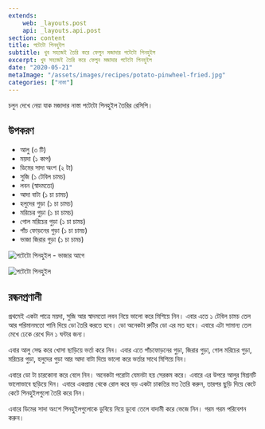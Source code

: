 ```yaml
---
extends:
    web: _layouts.post
    api: _layouts.api.post
section: content
title: পটেটো পিনহুইল
subtitle: খুব সহজেই তৈরি করে ফেলুন মজাদার পটেটো পিনহুইল
excerpt: খুব সহজেই তৈরি করে ফেলুন মজাদার পটেটো পিনহুইল
date: "2020-05-21"
metaImage: "/assets/images/recipes/potato-pinwheel-fried.jpg"
categories: ["নাস্তা"]
---
```


চলুন দেখে নেয়া যাক মজাদার নাস্তা পটেটো পিনহুইল তৈরির রেসিপি।

## উপকরণ

- আলু (৩ টি)
- ময়দা (১ কাপ)
- ডিমের সাদা অংশ (২ টা)
- সুজি (১ টেবিল চামচ)
- লবন (স্বাদমতো)
- আদা বাটা (১ চা চামচ)
- হলুদের গুড়া (১ চা চামচ)
- মরিচের গুড়া (১ চা চামচ)
- গোল মরিচের গুড়া (১ চা চামচ)
- পাঁচ ফোড়নের গুড়া (১ চা চামচ)
- ভাজা জিরার গুড়া (১ চা চামচ)


![পটেটো পিনহুইল - ভাজার আগে](/assets/images/recipes/potato-pinwheel.jpg)

![পটেটো পিনহুইল](/assets/images/recipes/potato-pinwheel-fried.jpg)

## রন্ধনপ্রণালী

প্রথমেই একটা পাত্রে ময়দা, সুজি আর স্বাদমতো লবন নিয়ে ভালো করে মিশিয়ে নিন। এবার এতে ১ টেবিল চামচ তেল
আর পরিমানমতো পানি দিয়ে ডো তৈরি করতে হবে। ডো অনেকটা রুটির ডো এর মত হবে। এবারে এটা সামান্য তেল
মেখে ঢেকে রেখে দিন ১ ঘন্টার জন্য।

এবার আলু সেদ্ধ করে খোসা ছাড়িয়ে ভর্তা করে নিন। এবার এতে পাঁচফোড়নের গুড়া, জিরার গুড়া, গোল মরিচের গুড়া,
মরিচের গুড়া, হলুদের গুড়া আর আদা বাটা দিয়ে ভালো করে ভর্তার সাথে মিশিয়ে নিন।

এবারে ডো টা চারকোনা করে বেলে নিন। অনেকটা পরোটা যেমনটা হয় সেরকম করে। এবারে এর উপরে আলুর মিশ্রনটি
ভালোভাবে ছড়িয়ে দিন। এবারে একপ্রান্ত থেকে রোল করে বড় একটা চাকতির মত তৈরি করুন, তারপর ছুড়ি দিয়ে কেটে
কেটে পিনহুইলগুলো তৈরি করে নিন।

এবারে ডিমের সাদা অংশে পিনহুইলগুলোকে ডুবিয়ে নিয়ে ডুবো তেলে বাদামী করে ভেজে নিন। গরম গরম পরিবেশন করুন।
